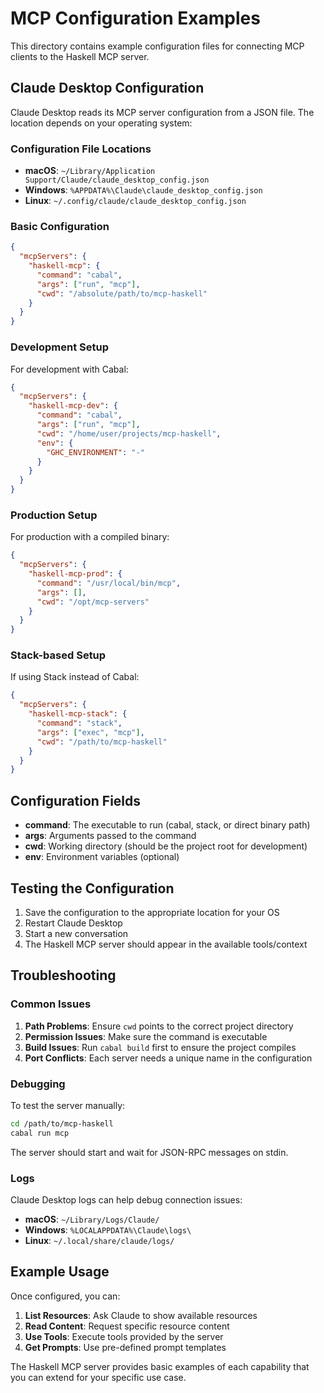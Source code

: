 # MCP Configuration Examples

This directory contains example configuration files for connecting MCP clients to the Haskell MCP server.

## Claude Desktop Configuration

Claude Desktop reads its MCP server configuration from a JSON file. The location depends on your operating system:

### Configuration File Locations

- **macOS**: `~/Library/Application Support/Claude/claude_desktop_config.json`
- **Windows**: `%APPDATA%\Claude\claude_desktop_config.json`
- **Linux**: `~/.config/claude/claude_desktop_config.json`

### Basic Configuration

```json
{
  "mcpServers": {
    "haskell-mcp": {
      "command": "cabal",
      "args": ["run", "mcp"],
      "cwd": "/absolute/path/to/mcp-haskell"
    }
  }
}
```

### Development Setup

For development with Cabal:

```json
{
  "mcpServers": {
    "haskell-mcp-dev": {
      "command": "cabal",
      "args": ["run", "mcp"],
      "cwd": "/home/user/projects/mcp-haskell",
      "env": {
        "GHC_ENVIRONMENT": "-"
      }
    }
  }
}
```

### Production Setup

For production with a compiled binary:

```json
{
  "mcpServers": {
    "haskell-mcp-prod": {
      "command": "/usr/local/bin/mcp",
      "args": [],
      "cwd": "/opt/mcp-servers"
    }
  }
}
```

### Stack-based Setup

If using Stack instead of Cabal:

```json
{
  "mcpServers": {
    "haskell-mcp-stack": {
      "command": "stack",
      "args": ["exec", "mcp"],
      "cwd": "/path/to/mcp-haskell"
    }
  }
}
```

## Configuration Fields

- **command**: The executable to run (cabal, stack, or direct binary path)
- **args**: Arguments passed to the command
- **cwd**: Working directory (should be the project root for development)
- **env**: Environment variables (optional)

## Testing the Configuration

1. Save the configuration to the appropriate location for your OS
2. Restart Claude Desktop
3. Start a new conversation
4. The Haskell MCP server should appear in the available tools/context

## Troubleshooting

### Common Issues

1. **Path Problems**: Ensure `cwd` points to the correct project directory
2. **Permission Issues**: Make sure the command is executable
3. **Build Issues**: Run `cabal build` first to ensure the project compiles
4. **Port Conflicts**: Each server needs a unique name in the configuration

### Debugging

To test the server manually:

```bash
cd /path/to/mcp-haskell
cabal run mcp
```

The server should start and wait for JSON-RPC messages on stdin.

### Logs

Claude Desktop logs can help debug connection issues:

- **macOS**: `~/Library/Logs/Claude/`
- **Windows**: `%LOCALAPPDATA%\Claude\logs\`
- **Linux**: `~/.local/share/claude/logs/`

## Example Usage

Once configured, you can:

1. **List Resources**: Ask Claude to show available resources
2. **Read Content**: Request specific resource content
3. **Use Tools**: Execute tools provided by the server
4. **Get Prompts**: Use pre-defined prompt templates

The Haskell MCP server provides basic examples of each capability that you can extend for your specific use case.